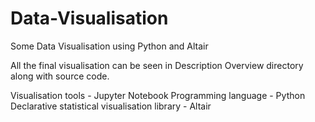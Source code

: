 # Data-Visualisation
Some Data Visualisation using Python and Altair

All the final visualisation can be seen in Description Overview directory along with source code.

Visualisation tools - Jupyter Notebook
Programming language - Python
Declarative statistical visualisation library - Altair
